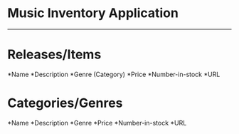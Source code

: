 # Music Inventory Application

---

# Releases/Items

\*Name
\*Description
\*Genre (Category)
\*Price
\*Number-in-stock
\*URL

# Categories/Genres

\*Name
\*Description
\*Genre
\*Price
\*Number-in-stock
\*URL
